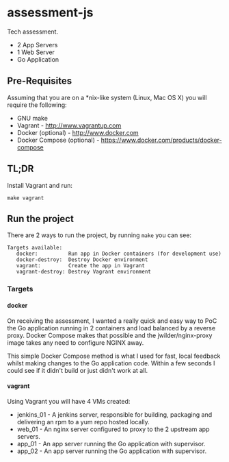 # assessment-js
Tech assessment.
* 2 App Servers
* 1 Web Server
* Go Application

## Pre-Requisites
Assuming that you are on a \*nix-like system (Linux, Mac OS X) you will require
the following:
* GNU make
* Vagrant - http://www.vagrantup.com
* Docker (optional) - http://www.docker.com
* Docker Compose (optional) - https://www.docker.com/products/docker-compose

## TL;DR
Install Vagrant and run:
```
make vagrant
```

## Run the project
There are 2 ways to run the project, by running `make` you can see:
```
Targets available:
   docker:          Run app in Docker containers (for development use)
   docker-destroy:  Destroy Docker environment
   vagrant:         Create the app in Vagrant
   vagrant-destroy: Destroy Vagrant environment
```

### Targets
#### docker
On receiving the assessment, I wanted a really quick and easy way to PoC the Go
application running in 2 containers and load balanced by a reverse proxy.
Docker Compose makes that possible and the jwilder/nginx-proxy image takes any
need to configure NGINX away.

This simple Docker Compose method is what I used for fast, local feedback whilst
making changes to the Go application code. Within a few seconds I could see if it
didn't build or just didn't work at all.

#### vagrant
Using Vagrant you will have 4 VMs created:
* jenkins_01 - A jenkins server, responsible for building, packaging and delivering
an rpm to a yum repo hosted locally.
* web_01 - An nginx server configured to proxy to the 2 upstream app servers.
* app_01 - An app server running the Go application with supervisor.
* app_02 - An app server running the Go application with supervisor.
